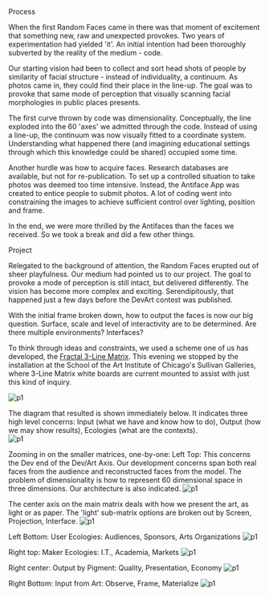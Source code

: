 Process      

When the first Random Faces came in there was that moment of excitement that something new, raw and unexpected provokes. Two years of experimentation had yielded 'it'. An initial intention had been thoroughly subverted by the reality of the medium - code.   

Our starting vision had been to collect and sort head shots of people by similarity of facial structure - instead of individuality, a continuum. As photos came in, they could find their place in the line-up. The goal was to provoke that same mode of perception that visually scanning facial morphologies in public places presents.   

The first curve thrown by code was dimensionality. Conceptually, the line exploded into the 60 'axes' we admitted through the code. Instead of using a line-up, the continuum was now visually fitted to a coordinate system. Understanding what happened there (and imagining educational settings through which this knowledge could be shared) occupied some time.   

Another hurdle was how to acquire faces. Research databases are available, but not for re-publication. To set up a controlled situation to take photos was deemed too time intensive. Instead, the Antiface App was created to entice people to submit photos. A lot of coding went into constraining the images to achieve sufficient control over lighting, position and frame.   

In the end, we were more thrilled by the Antifaces than the faces we received. So we took a break and did a few other things.   

Project   

Relegated to the background of attention, the Random Faces erupted out of sheer playfulness. Our medium had pointed us to our project. The goal to provoke a mode of perception is still intact, but delivered differently. The vision has become more complex and exciting. Serendipitously, that happened just a few days before the DevArt contest was published.   

With the initial frame broken down, how to output the faces is now our big question. Surface, scale and level of interactivity are to be determined. Are there multiple environments? Interfaces?   

To think through ideas and constraints, we used a scheme one of us has developed, the [Fractal 3-Line Matrix](http://usefulpictures.com/2013/04/11/so-what-is-this-3-line-matrix/). This evening we stopped by the installation at the School of the Art Institute of Chicago's Sullivan Galleries, where 3-Line Matrix white boards are current mounted to assist with just this kind of inquiry.

![p1](../project_images/adelheidNotes.jpg?raw=true)

The diagram that resulted is shown immediately below. It indicates three high level concerns: Input (what we have and know how to do), Output (how we may show results), Ecologies (what are the contexts).   
![p1](../project_images/croppedSmall.jpg?raw=true)

Zooming in on the smaller matrices, one-by-one:
Left Top: This concerns the Dev end of the Dev/Art Axis. Our development concerns span both real faces from the audience and reconstructed faces from the model. The problem of dimensionality is how to represent 60 dimensional space in three dimensions. Our architecture is also indicated.
![p1](../project_images/ul.JPG?raw=true)

The center axis on the main matrix deals with how we present the art, as light or as paper. The 'light' sub-matrix options are broken out by Screen, Projection, Interface.
![p1](../project_images/ml.JPG?raw=true)

Left Bottom: User Ecologies: Audiences, Sponsors, Arts Organizations
![p1](../project_images/ll.JPG?raw=true)

Right top: Maker Ecologies: I.T., Academia, Markets
![p1](../project_images/ur.JPG?raw=true)

Right center: Output by Pigment: Quality, Presentation, Economy
![p1](../project_images/mr.JPG?raw=true)

Right Bottom: Input from Art: Observe, Frame, Materialize
![p1](../project_images/lr.JPG?raw=true)






